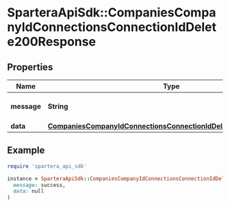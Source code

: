 # SparteraApiSdk::CompaniesCompanyIdConnectionsConnectionIdDelete200Response

## Properties

| Name | Type | Description | Notes |
| ---- | ---- | ----------- | ----- |
| **message** | **String** | Response status message |  |
| **data** | [**CompaniesCompanyIdConnectionsConnectionIdDelete200ResponseData**](CompaniesCompanyIdConnectionsConnectionIdDelete200ResponseData.md) |  |  |

## Example

```ruby
require 'spartera_api_sdk'

instance = SparteraApiSdk::CompaniesCompanyIdConnectionsConnectionIdDelete200Response.new(
  message: success,
  data: null
)
```

